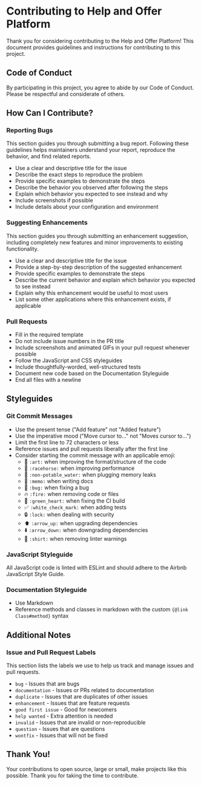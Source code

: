 # Contributing to Help and Offer Platform

Thank you for considering contributing to the Help and Offer Platform! This document provides guidelines and instructions for contributing to this project.

## Code of Conduct

By participating in this project, you agree to abide by our Code of Conduct. Please be respectful and considerate of others.

## How Can I Contribute?

### Reporting Bugs

This section guides you through submitting a bug report. Following these guidelines helps maintainers understand your report, reproduce the behavior, and find related reports.

- Use a clear and descriptive title for the issue
- Describe the exact steps to reproduce the problem
- Provide specific examples to demonstrate the steps
- Describe the behavior you observed after following the steps
- Explain which behavior you expected to see instead and why
- Include screenshots if possible
- Include details about your configuration and environment

### Suggesting Enhancements

This section guides you through submitting an enhancement suggestion, including completely new features and minor improvements to existing functionality.

- Use a clear and descriptive title for the issue
- Provide a step-by-step description of the suggested enhancement
- Provide specific examples to demonstrate the steps
- Describe the current behavior and explain which behavior you expected to see instead
- Explain why this enhancement would be useful to most users
- List some other applications where this enhancement exists, if applicable

### Pull Requests

- Fill in the required template
- Do not include issue numbers in the PR title
- Include screenshots and animated GIFs in your pull request whenever possible
- Follow the JavaScript and CSS styleguides
- Include thoughtfully-worded, well-structured tests
- Document new code based on the Documentation Styleguide
- End all files with a newline

## Styleguides

### Git Commit Messages

- Use the present tense ("Add feature" not "Added feature")
- Use the imperative mood ("Move cursor to..." not "Moves cursor to...")
- Limit the first line to 72 characters or less
- Reference issues and pull requests liberally after the first line
- Consider starting the commit message with an applicable emoji:
  - 🎨 `:art:` when improving the format/structure of the code
  - 🐎 `:racehorse:` when improving performance
  - 🚱 `:non-potable_water:` when plugging memory leaks
  - 📝 `:memo:` when writing docs
  - 🐛 `:bug:` when fixing a bug
  - 🔥 `:fire:` when removing code or files
  - 💚 `:green_heart:` when fixing the CI build
  - ✅ `:white_check_mark:` when adding tests
  - 🔒 `:lock:` when dealing with security
  - ⬆️ `:arrow_up:` when upgrading dependencies
  - ⬇️ `:arrow_down:` when downgrading dependencies
  - 👕 `:shirt:` when removing linter warnings

### JavaScript Styleguide

All JavaScript code is linted with ESLint and should adhere to the Airbnb JavaScript Style Guide.

### Documentation Styleguide

- Use Markdown
- Reference methods and classes in markdown with the custom `{@link Class#method}` syntax

## Additional Notes

### Issue and Pull Request Labels

This section lists the labels we use to help us track and manage issues and pull requests.

* `bug` - Issues that are bugs
* `documentation` - Issues or PRs related to documentation
* `duplicate` - Issues that are duplicates of other issues
* `enhancement` - Issues that are feature requests
* `good first issue` - Good for newcomers
* `help wanted` - Extra attention is needed
* `invalid` - Issues that are invalid or non-reproducible
* `question` - Issues that are questions
* `wontfix` - Issues that will not be fixed

## Thank You!

Your contributions to open source, large or small, make projects like this possible. Thank you for taking the time to contribute.
